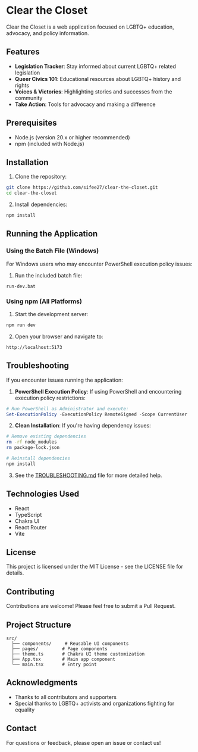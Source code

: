 # Clear the Closet

Clear the Closet is a web application focused on LGBTQ+ education, advocacy, and policy information.

## Features

- **Legislation Tracker**: Stay informed about current LGBTQ+ related legislation
- **Queer Civics 101**: Educational resources about LGBTQ+ history and rights
- **Voices & Victories**: Highlighting stories and successes from the community
- **Take Action**: Tools for advocacy and making a difference

## Prerequisites

- Node.js (version 20.x or higher recommended)
- npm (included with Node.js)

## Installation

1. Clone the repository:
```bash
git clone https://github.com/sifee27/clear-the-closet.git
cd clear-the-closet
```

2. Install dependencies:
```bash
npm install
```

## Running the Application

### Using the Batch File (Windows)

For Windows users who may encounter PowerShell execution policy issues:

1. Run the included batch file:
```
run-dev.bat
```

### Using npm (All Platforms)

1. Start the development server:
```bash
npm run dev
```

2. Open your browser and navigate to:
```
http://localhost:5173
```

## Troubleshooting

If you encounter issues running the application:

1. **PowerShell Execution Policy**: If using PowerShell and encountering execution policy restrictions:
```powershell
# Run PowerShell as Administrator and execute:
Set-ExecutionPolicy -ExecutionPolicy RemoteSigned -Scope CurrentUser
```

2. **Clean Installation**: If you're having dependency issues:
```bash
# Remove existing dependencies
rm -rf node_modules
rm package-lock.json

# Reinstall dependencies
npm install
```

3. See the [TROUBLESHOOTING.md](TROUBLESHOOTING.md) file for more detailed help.

## Technologies Used

- React
- TypeScript
- Chakra UI
- React Router
- Vite

## License

This project is licensed under the MIT License - see the LICENSE file for details.

## Contributing

Contributions are welcome! Please feel free to submit a Pull Request.

## Project Structure

```
src/
  ├── components/     # Reusable UI components
  ├── pages/         # Page components
  ├── theme.ts       # Chakra UI theme customization
  ├── App.tsx        # Main app component
  └── main.tsx       # Entry point
```

## Acknowledgments

- Thanks to all contributors and supporters
- Special thanks to LGBTQ+ activists and organizations fighting for equality

## Contact

For questions or feedback, please open an issue or contact us!
